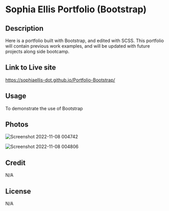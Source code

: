 # Sophia Ellis Portfolio (Bootstrap)

## Description 
Here is a portfolio built with Bootstrap, and edited with SCSS.
This portfolio will contain previous work examples, and will be updated with future projects along side bootcamp.

## Link to Live site
https://sophiaellis-dot.github.io/Portfolio-Bootstrap/


## Usage
To demonstrate the use of Bootstrap

## Photos
![Screenshot 2022-11-08 004742](https://user-images.githubusercontent.com/87676748/200446709-0e0829ac-536c-4883-9d32-be6920d7422c.png)

![Screenshot 2022-11-08 004806](https://user-images.githubusercontent.com/87676748/200446716-9be38362-198a-486c-9932-e17b32d5b324.png)

## Credit 
N/A

## License
N/A
